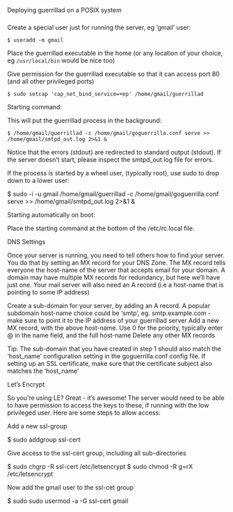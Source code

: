 Deploying guerrillad on a POSIX system
###

Create a special user just for running the server, eg ‘gmail’ user:

`$ useradd -m gmail`

Place the guerrillad executable in the home (or any location of your choice, eg `/usr/local/bin` would be nice too)

Give permission for the guerrillad executable so that it can access port 80 (and all other privileged ports)

```
$ sudo setcap 'cap_net_bind_service=+ep' /home/gmail/guerrillad
```

Starting command: 

This will put the guerrillad process in the background:

```shell
$ /home/gmail/guerrillad -c /home/gmail/goguerrilla.conf serve >> /home/gmail/smtpd_out.log 2>&1 &
```

Notice that the errors (stdout) are redirected to standard output (stdout). If the server doesn’t start, please inspect the smtpd_out.log file for errors.

If the process is started by a wheel user, (typically root), use sudo to drop down to a lower user:

$ sudo -i -u gmail /home/gmail/guerrillad -c /home/gmail/goguerrilla.conf serve >> /home/gmail/smtpd_out.log 2>&1 &

Starting automatically on boot:

Place the starting command at the bottom of the /etc/rc.local file.

DNS Settings

Once your server is running, you need to tell others how to find your server. You do that by setting an MX record for your DNS Zone. The MX record tells everyone the host-name of the server that accepts email for your domain. A domain may have multiple MX records for redundancy, but here we’ll have just one. Your mail server will also need an A record (i.e a host-name that is pointing to some IP address)

Create a sub-domain for your server, by adding an A record. A popular subdomain host-name choice could be ‘smtp’, eg. smtp.example.com - make sure to point it to the IP address of your guerrillad server
Add a new MX record, with the above host-name. Use 0 for the priority, typically enter @ in the name field, and the full host-name
Delete any other MX records

Tip: The sub-domain that you have created in step 1 should also match the ‘host_name’ configuration setting in the goguerrilla.conf config file. If setting up an SSL certificate, make sure that the certificate subject also matches the ‘host_name’

Let’s Encrypt

So you’re using LE? Great - it’s awesome! The server would need to be able to have permission to access the keys to these, if running with the low privileged user. Here are some steps to allow access:

Add a new ssl-group

$ sudo addgroup ssl-cert

Give access to the ssl-cert group, including all sub-directories

$ sudo chgrp -R ssl-cert /etc/letsencrypt
$ sudo chmod -R g=rX /etc/letsencrypt

Now add the gmail user to the ssl-cet group

$ sudo sudo usermod -a -G ssl-cert gmail
